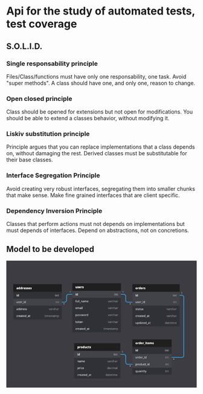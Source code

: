 # Api for the study of automated tests, test coverage


## S.O.L.I.D.

### Single responsability principle
Files/Class/functions must have only one responsability, one task. Avoid "super methods". 
A class should have one, and only one, reason to change.

### Open closed principle
Class should be opened for extensions but not open for modifications. 
You should be able to extend a classes behavior, without modifying it.

### Liskiv substitution principle
Principle argues that you can replace implementations that a class depends on, without damaging the rest.
Derived classes must be substitutable for their base classes.

### Interface Segregation Principle
Avoid creating very robust interfaces, segregating them into smaller chunks that make sense.
Make fine grained interfaces that are client specific.

### Dependency Inversion Principle
Classes that perform actions must not depends on implementations but must depends of interfaces. Depend on abstractions, not on concretions.

## Model to be developed

![schema](./resources/api-order-schema.png)

